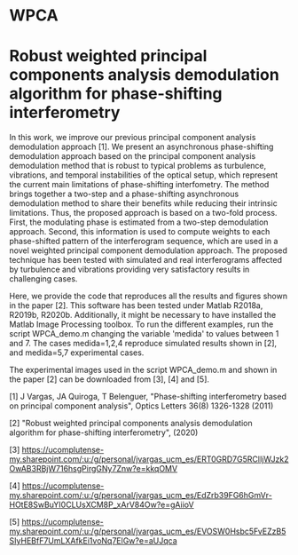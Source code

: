 # WPCA
# Robust weighted principal components analysis demodulation algorithm for phase-shifting interferometry

In this work, we improve our previous principal component analysis demodulation approach [1]. We present an asynchronous phase-shifting demodulation approach based on the principal component analysis demodulation method that is robust to typical problems as turbulence, vibrations, and temporal instabilities of the optical setup,  which represent the current main limitations of phase-shifting interfometry. The method brings together a two-step and a phase-shifting asynchronous demodulation method to share their benefits while reducing their intrinsic limitations. Thus, the proposed approach is based on a two-fold process. First, the modulating phase is estimated from a two-step demodulation approach. Second, this information is used to compute weights to each phase-shifted pattern of the interferogram sequence, which are used in a novel weighted principal component demodulation approach. The proposed technique has been tested with simulated and real interferograms affected by turbulence and vibrations providing very satisfactory results in challenging cases.

Here, we provide the code that reproduces all the results and figures shown in the paper [2]. This software has been tested under Matlab R2018a, R2019b, R2020b. Additionally, it might be necessary to have installed  the Matlab Image Processing toolbox. To run the different examples, run the script WPCA_demo.m changing the variable 'medida' to values between 1 and 7. The cases medida=1,2,4 reproduce simulated results shown in [2], and medida=5,7 experimental cases.

The experimental images used in the script WPCA_demo.m and shown in the paper [2] can be downloaded from [3], [4] and [5].

[1] J Vargas, JA Quiroga, T Belenguer, "Phase-shifting interferometry based on principal component analysis", Optics Letters 36(8) 1326-1328 (2011)

[2] "Robust weighted principal components analysis demodulation algorithm for phase-shifting interferometry", (2020)

[3] https://ucomplutense-my.sharepoint.com/:u:/g/personal/jvargas_ucm_es/ERT0GRD7G5RClIjWJzk2OwAB3RBjW716hsgPirgGNy7Znw?e=kkqOMV

[4] https://ucomplutense-my.sharepoint.com/:u:/g/personal/jvargas_ucm_es/EdZrb39FG6hGmVr-HOtE8SwBuYI0CLUsXCM8P_xArV84Ow?e=gAiioV

[5] https://ucomplutense-my.sharepoint.com/:u:/g/personal/jvargas_ucm_es/EVOSW0Hsbc5FvEZzB5SIyHEBfF7UmLXAfkEi1voNq7ElGw?e=aUJqca 


